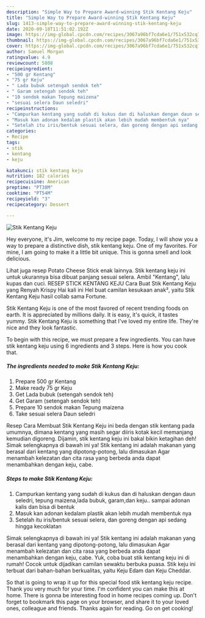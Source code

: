 ```yaml
---
description: "Simple Way to Prepare Award-winning Stik Kentang Keju"
title: "Simple Way to Prepare Award-winning Stik Kentang Keju"
slug: 1413-simple-way-to-prepare-award-winning-stik-kentang-keju
date: 2020-09-18T11:51:02.192Z
image: https://img-global.cpcdn.com/recipes/3067a96bf7cda6e1/751x532cq70/stik-kentang-keju-foto-resep-utama.jpg
thumbnail: https://img-global.cpcdn.com/recipes/3067a96bf7cda6e1/751x532cq70/stik-kentang-keju-foto-resep-utama.jpg
cover: https://img-global.cpcdn.com/recipes/3067a96bf7cda6e1/751x532cq70/stik-kentang-keju-foto-resep-utama.jpg
author: Samuel Morgan
ratingvalue: 4.9
reviewcount: 5808
recipeingredient:
- "500 gr Kentang"
- "75 gr Keju"
- " Lada bubuk setengah sendok teh"
- " Garam setengah sendok teh"
- "10 sendok makan Tepung maizena"
- "sesuai selera Daun seledri"
recipeinstructions:
- "Campurkan kentang yang sudah di kukus dan di haluskan dengan daun seledri, tepung maizena,lada bubuk, garam,dan keju.. sampai adonan kalis dan bisa di bentuk"
- "Masuk kan adonan kedalam plastik akan lebih mudah membentuk nya"
- "Setelah itu iris/bentuk sesuai selera, dan goreng dengan api sedang hingga kecoklatan"
categories:
- Recipe
tags:
- stik
- kentang
- keju

katakunci: stik kentang keju 
nutrition: 182 calories
recipecuisine: American
preptime: "PT38M"
cooktime: "PT54M"
recipeyield: "3"
recipecategory: Dessert

---
```



![Stik Kentang Keju](https://img-global.cpcdn.com/recipes/3067a96bf7cda6e1/751x532cq70/stik-kentang-keju-foto-resep-utama.jpg)

Hey everyone, it's Jim, welcome to my recipe page. Today, I will show you a way to prepare a distinctive dish, stik kentang keju. One of my favorites. For mine, I am going to make it a little bit unique. This is gonna smell and look delicious.

Lihat juga resep Potato Cheese Stick enak lainnya. Stik kentang keju ini untuk ukurannya bisa dibuat panjang sesuai selera. Ambil &#34;Kentang&#34;, lalu kupas dan cuci. RESEP STICK KENTANG KEJU Cara Buat Stik Kentang Keju yang Renyah Krispy Hai kali ini Hel buat camilan kesukaan anak², yaitu Stik Kentang Keju hasil collab sama Fortune.

Stik Kentang Keju is one of the most favored of recent trending foods on earth. It is appreciated by millions daily. It is easy, it's quick, it tastes yummy. Stik Kentang Keju is something that I've loved my entire life. They're nice and they look fantastic.


To begin with this recipe, we must prepare a few ingredients. You can have stik kentang keju using 6 ingredients and 3 steps. Here is how you cook that.

<!--inarticleads1-->

##### The ingredients needed to make Stik Kentang Keju:

1. Prepare 500 gr Kentang
1. Make ready 75 gr Keju
1. Get  Lada bubuk (setengah sendok teh)
1. Get  Garam (setengah sendok teh)
1. Prepare 10 sendok makan Tepung maizena
1. Take sesuai selera Daun seledri


Resep Cara Membuat Stik Kentang Keju ini beda dengan stik kentang pada umumnya, dimana kentang yang masih segar diiris kotak kecil memanjang kemudian digoreng. Dijamin, stik kentang keju ini bakal bikin ketagihan deh! Simak selengkapnya di bawah ini ya! Stik kentang ini adalah makanan yang berasal dari kentang yang dipotong-potong, lalu dimasukan Agar menambah kelezatan dan cita rasa yang berbeda anda dapat menambahkan dengan keju, cabe. 

<!--inarticleads2-->

##### Steps to make Stik Kentang Keju:

1. Campurkan kentang yang sudah di kukus dan di haluskan dengan daun seledri, tepung maizena,lada bubuk, garam,dan keju.. sampai adonan kalis dan bisa di bentuk
1. Masuk kan adonan kedalam plastik akan lebih mudah membentuk nya
1. Setelah itu iris/bentuk sesuai selera, dan goreng dengan api sedang hingga kecoklatan


Simak selengkapnya di bawah ini ya! Stik kentang ini adalah makanan yang berasal dari kentang yang dipotong-potong, lalu dimasukan Agar menambah kelezatan dan cita rasa yang berbeda anda dapat menambahkan dengan keju, cabe. Yuk, coba buat stik kentang keju ini di rumah! Cocok untuk dijadikan camilan sewaktu berbuka puasa. Stik keju ini terbuat dari bahan-bahan berkualitas, yaitu Keju Edam dan Keju Cheddar. 

So that is going to wrap it up for this special food stik kentang keju recipe. Thank you very much for your time. I'm confident you can make this at home. There is gonna be interesting food in home recipes coming up. Don't forget to bookmark this page on your browser, and share it to your loved ones, colleague and friends. Thanks again for reading. Go on get cooking!
